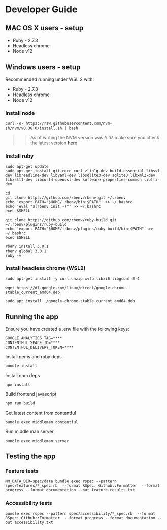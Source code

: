 # Developer Guide

## MAC OS X users - setup

* Ruby - 2.7.3
* Headless chrome
* Node v12

## Windows users - setup

Recommended running under WSL 2 with: 

* Ruby - 2.7.3
* Headless chrome
* Node v12

### Install node

    curl -o- https://raw.githubusercontent.com/nvm-sh/nvm/v0.38.0/install.sh | bash

>> As of writing the NVM version was `0.38` make sure you check the latest version [here](https://github.com/nvm-sh/nvm/releases)
### Install ruby

    sudo apt-get update
    sudo apt-get install git-core curl zlib1g-dev build-essential libssl-dev libreadline-dev libyaml-dev libsqlite3-dev sqlite3 libxml2-dev libxslt1-dev libcurl4-openssl-dev software-properties-common libffi-dev

    cd
    git clone https://github.com/rbenv/rbenv.git ~/.rbenv
    echo 'export PATH="$HOME/.rbenv/bin:$PATH"' >> ~/.bashrc
    echo 'eval "$(rbenv init -)"' >> ~/.bashrc
    exec $SHELL
    
    git clone https://github.com/rbenv/ruby-build.git ~/.rbenv/plugins/ruby-build
    echo 'export PATH="$HOME/.rbenv/plugins/ruby-build/bin:$PATH"' >> ~/.bashrc
    exec $SHELL
    
    rbenv install 3.0.1
    rbenv global 3.0.1
    ruby -v    

### Install headless chrome (WSL2)


    sudo apt-get install -y curl unzip xvfb libxi6 libgconf-2-4
    
    wget https://dl.google.com/linux/direct/google-chrome-stable_current_amd64.deb

    sudo apt install ./google-chrome-stable_current_amd64.deb

## Running the app

Ensure you have created a .env file with the following keys: 

    GOOGLE_ANALYTICS_TAG=****
    CONTENTFUL_SPACE_ID=****
    CONTENTFUL_DELIVERY_TOKEN=****

Install gems and ruby deps 

    bundle install

Install npm deps

    npm install

Build frontend javascript
    
    npm run build

Get latest content from contentful

    bundle exec middleman contentful

Run middle man server

    bundle exec middleman server

## Testing the app

### Feature tests 
    
    MM_DATA_DIR=spec/data bundle exec rspec --pattern spec/features/*_spec.rb  --format RSpec::Github::Formatter  --format progress --format documentation --out feature-results.txt

### Accessibility tests

    bundle exec rspec --pattern spec/accessibility/*_spec.rb  --format RSpec::Github::Formatter  --format progress --format documentation --out accessibility.txt